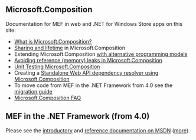 ## Microsoft.Composition

Documentation for MEF in web and .NET for Windows Store apps on this site:

* [What is Microsoft.Composition?](What%20is%20Microsoft.Composition_.md)
* [Sharing and lifetime](Sharing%20and%20lifetime.md) in Microsoft.Composition
* Extending Microsoft.Composition [with alternative programming models](ProgrammingModelExtensions.md)
* [Avoiding reference (memory) leaks in Microsoft.Composition](--Avoiding-reference-(memory)-leaks-in-MEF-for-.Net-4.5-and-Windows-Store-Apps)
* [Unit Testing Microsoft.Composition](Unit-Testing-Microsoft.Composition)
* Creating a [Standalone Web API dependency resolver using Microsoft.Composition](Standalone%20Web%20API%20dependency%20resolver%20using%20Microsoft.Composition.md)
* To move code from MEF in the .NET Framework from 4.0 see the [migration guide](Changes)
* [Microsoft.Composition FAQ](Microsoft.Composition%20FAQ.md)

## MEF in the .NET Framework (from 4.0)

Please see the [introductory](http://msdn.microsoft.com/en-us/library/dd460648.aspx) and [reference documentation on MSDN](http://msdn.microsoft.com/en-us/library/system.componentmodel.composition(VS.100).aspx) ([more](http://msdn.microsoft.com/en-us/library/system.componentmodel.composition.hosting(VS.100).aspx)).
